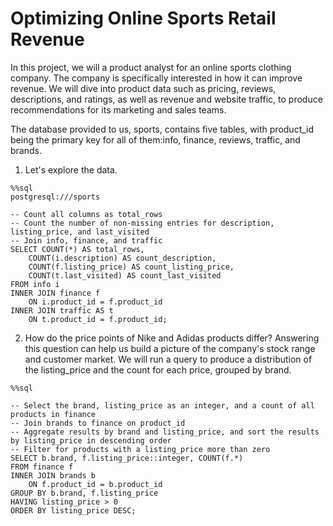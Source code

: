 # Optimizing Online Sports Retail Revenue

In this project, we will a product analyst for an online sports clothing company. The company is specifically interested in how it can improve revenue. We will dive into product data such as pricing, reviews, descriptions, and ratings, as well as revenue and website traffic, to produce recommendations for its marketing and sales teams.

The database provided to us, sports, contains five tables, with product_id being the primary key for all of them:info, finance, reviews, traffic, and brands.

1. Let's explore the data.
```
%%sql
postgresql:///sports

-- Count all columns as total_rows
-- Count the number of non-missing entries for description, listing_price, and last_visited
-- Join info, finance, and traffic
SELECT COUNT(*) AS total_rows, 
    COUNT(i.description) AS count_description, 
    COUNT(f.listing_price) AS count_listing_price, 
    COUNT(t.last_visited) AS count_last_visited 
FROM info i
INNER JOIN finance f
    ON i.product_id = f.product_id
INNER JOIN traffic AS t
    ON t.product_id = f.product_id;
 ```
 
 2. How do the price points of Nike and Adidas products differ? Answering this question can help us build a picture of the company's stock range and customer market. We will run a query to produce a distribution of the listing_price and the count for each price, grouped by brand.
```
%%sql

-- Select the brand, listing_price as an integer, and a count of all products in finance 
-- Join brands to finance on product_id
-- Aggregate results by brand and listing_price, and sort the results by listing_price in descending order
-- Filter for products with a listing_price more than zero
SELECT b.brand, f.listing_price::integer, COUNT(f.*)
FROM finance f
INNER JOIN brands b 
    ON f.product_id = b.product_id
GROUP BY b.brand, f.listing_price
HAVING listing_price > 0
ORDER BY listing_price DESC;
```
